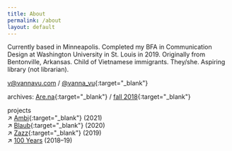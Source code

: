 ```yaml
---
title: About
permalink: /about
layout: default
---
```


Currently based in Minneapolis. Completed my BFA in Communication Design at Washington University in St. Louis in 2019. Originally from Bentonville, Arkansas. Child of Vietnamese immigrants. They/she. Aspiring library (not librarian).

[v@vannavu.com](mailto:v@vannavu.com) / [@vanna_vu](https://www.instagram.com/vanna_vu/){:target="_blank"}
  
archives: [Are.na](https://www.are.na/vanna-vu/blocks?sort=UPDATED_AT){:target="_blank"} / [fall 2018](https://vannavu.com/referencerepository/){:target="_blank"}  

projects  
↗ [Ambi](http://typewest2021.letterformarchive.org/VannaVu_Ambi.html){:target="_blank"} (2021)    
↗ [Blaub](https://displaytypedesign.com/projects/Vanna_Vu.html){:target="_blank"} (2020)   
↗ [Zazz](https://vannavu.com/zazz/){:target="_blank"} (2019)  
↗ [100 Years]({{site.url}}/100_years/) (2018–19)  


